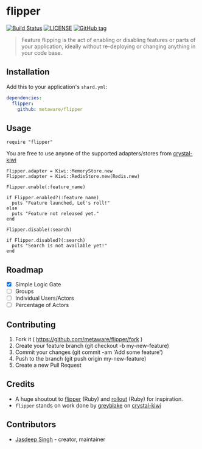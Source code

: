 # flipper

[![Build Status](https://travis-ci.org/metaware/flipper.svg?branch=master)](https://travis-ci.org/metaware/flipper)
[![LICENSE](https://img.shields.io/github/license/metaware/flipper.svg)](https://github.com/metaware/flipper/blob/master/LICENSE)
[![GitHub tag](https://img.shields.io/github/tag/metaware/flipper.svg)](https://github.com/metaware/flipper/releases/latest)

> Feature flipping is the act of enabling or disabling features or parts of your application, ideally without re-deploying or changing anything in your code base.

## Installation

Add this to your application's `shard.yml`:

```yaml
dependencies:
  flipper:
    github: metaware/flipper
```

## Usage

```crystal
require "flipper"
```

You are free to use anyone of the supported adapters/stores from [crystal-kiwi](https://github.com/greyblake/crystal-kiwi)

```crystal
Flipper.adapter = Kiwi::MemoryStore.new
Flipper.adapter = Kiwi::RedisStore.new(Redis.new)
```

```crystal
Flipper.enable(:feature_name)

if Flipper.enabled?(:feature_name)
  puts "Feature launched, Let's roll!"
else
  puts "Feature not released yet."
end

Flipper.disable(:search)

if Flipper.disabled?(:search)
  puts "Search is not available yet!"
end
```

## Roadmap

- [x] Simple Logic Gate
- [ ] Groups
- [ ] Individual Users/Actors
- [ ] Percentage of Actors

## Contributing

1. Fork it ( https://github.com/metaware/flipper/fork )
2. Create your feature branch (git checkout -b my-new-feature)
3. Commit your changes (git commit -am 'Add some feature')
4. Push to the branch (git push origin my-new-feature)
5. Create a new Pull Request

## Credits

- A huge shoutout to [flipper](https://github.com/jnunemaker/flipper) (Ruby) and [rollout](https://github.com/fetlife/rollout) (Ruby) for inspiration.
- `flipper` stands on work done by [greyblake](https://github.com/greyblake) on [crystal-kiwi](https://github.com/greyblake/crystal-kiwi)

## Contributors

- [Jasdeep Singh](https://github.com/jasdeepsingh) - creator, maintainer
